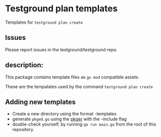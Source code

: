 # Testground plan templates

Templates for `testground plan create`

## Issues
Please report issues in the testground/testground repo.

## description:

This package contains template files as `go mod` compatible assets.

These are the tempalates used by the command `testground plan create`


## Adding new templates

* Create a new directory using the format <target>-templates
* generate `pkged.go` using the [pkger](https://github.com/markbates/pkger) with the -include flag
* double-check yourself, by running `go run main.go` from the root of this repository.

